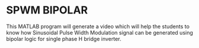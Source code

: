 # SPWM BIPOLAR
This MATLAB program will generate a video which will help the students to know how Sinusoidal Pulse Width Modulation signal can be generated using bipolar logic for single phase H bridge inverter.
